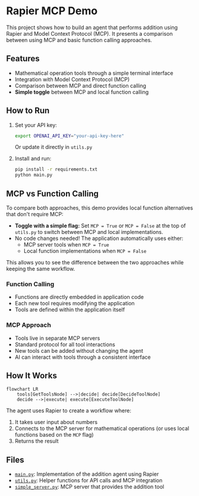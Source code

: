 # Rapier MCP Demo

This project shows how to build an agent that performs addition using Rapier and Model Context Protocol (MCP). It presents a comparison between using MCP and basic function calling approaches.

## Features

- Mathematical operation tools through a simple terminal interface
- Integration with Model Context Protocol (MCP)
- Comparison between MCP and direct function calling
- **Simple toggle** between MCP and local function calling

## How to Run

1. Set your API key:
   ```bash
   export OPENAI_API_KEY="your-api-key-here"
   ```
   Or update it directly in `utils.py`

2. Install and run:
   ```bash
   pip install -r requirements.txt
   python main.py
   ```

## MCP vs Function Calling

To compare both approaches, this demo provides local function alternatives that don't require MCP:

- **Toggle with a simple flag:** Set `MCP = True` or `MCP = False` at the top of `utils.py` to switch between MCP and local implementations.
- No code changes needed! The application automatically uses either:
  - MCP server tools when `MCP = True`
  - Local function implementations when `MCP = False`

This allows you to see the difference between the two approaches while keeping the same workflow.

### Function Calling
- Functions are directly embedded in application code
- Each new tool requires modifying the application
- Tools are defined within the application itself

### MCP Approach
- Tools live in separate MCP servers
- Standard protocol for all tool interactions
- New tools can be added without changing the agent
- AI can interact with tools through a consistent interface

## How It Works

```mermaid
flowchart LR
    tools[GetToolsNode] -->|decide| decide[DecideToolNode]
    decide -->|execute| execute[ExecuteToolNode]
```

The agent uses Rapier to create a workflow where:
1. It takes user input about numbers
2. Connects to the MCP server for mathematical operations (or uses local functions based on the `MCP` flag)
3. Returns the result

## Files

- [`main.py`](./main.py): Implementation of the addition agent using Rapier
- [`utils.py`](./utils.py): Helper functions for API calls and MCP integration
- [`simple_server.py`](./simple_server.py): MCP server that provides the addition tool
